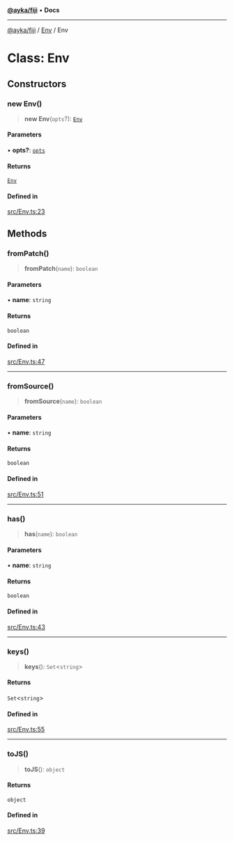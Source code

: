 [**@ayka/fiji**](../../../README.md) • **Docs**

***

[@ayka/fiji](../../../globals.md) / [Env](../README.md) / Env

# Class: Env

## Constructors

### new Env()

> **new Env**(`opts`?): [`Env`](Env.md)

#### Parameters

• **opts?**: [`opts`](../type-aliases/opts.md)

#### Returns

[`Env`](Env.md)

#### Defined in

[src/Env.ts:23](https://github.com/AndreyMork/fiji/blob/12b645d5d3b10e56502863abdc8c7fe71f7e6190/src/Env.ts#L23)

## Methods

### fromPatch()

> **fromPatch**(`name`): `boolean`

#### Parameters

• **name**: `string`

#### Returns

`boolean`

#### Defined in

[src/Env.ts:47](https://github.com/AndreyMork/fiji/blob/12b645d5d3b10e56502863abdc8c7fe71f7e6190/src/Env.ts#L47)

***

### fromSource()

> **fromSource**(`name`): `boolean`

#### Parameters

• **name**: `string`

#### Returns

`boolean`

#### Defined in

[src/Env.ts:51](https://github.com/AndreyMork/fiji/blob/12b645d5d3b10e56502863abdc8c7fe71f7e6190/src/Env.ts#L51)

***

### has()

> **has**(`name`): `boolean`

#### Parameters

• **name**: `string`

#### Returns

`boolean`

#### Defined in

[src/Env.ts:43](https://github.com/AndreyMork/fiji/blob/12b645d5d3b10e56502863abdc8c7fe71f7e6190/src/Env.ts#L43)

***

### keys()

> **keys**(): `Set`\<`string`\>

#### Returns

`Set`\<`string`\>

#### Defined in

[src/Env.ts:55](https://github.com/AndreyMork/fiji/blob/12b645d5d3b10e56502863abdc8c7fe71f7e6190/src/Env.ts#L55)

***

### toJS()

> **toJS**(): `object`

#### Returns

`object`

#### Defined in

[src/Env.ts:39](https://github.com/AndreyMork/fiji/blob/12b645d5d3b10e56502863abdc8c7fe71f7e6190/src/Env.ts#L39)
